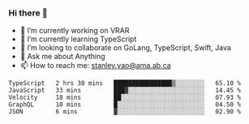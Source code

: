 ### Hi there 👋

- 🔭 I’m currently working on VRAR
- 🌱 I’m currently learning TypeScript
- 👯 I’m looking to collaborate on GoLang, TypeScript, Swift, Java
- 💬 Ask me about Anything
- 📫 How to reach me: stanley.yao@ama.ab.ca


<!--START_SECTION:waka-->
```text
TypeScript   2 hrs 30 mins   ████████████████▒░░░░░░░░   65.10 % 
JavaScript   33 mins         ███▓░░░░░░░░░░░░░░░░░░░░░   14.45 % 
Velocity     18 mins         ██░░░░░░░░░░░░░░░░░░░░░░░   07.93 % 
GraphQL      10 mins         █░░░░░░░░░░░░░░░░░░░░░░░░   04.50 % 
JSON         6 mins          ▓░░░░░░░░░░░░░░░░░░░░░░░░   02.90 % 
```
<!--END_SECTION:waka-->
